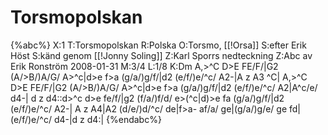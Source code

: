 # Torsmopolskan

{%abc%}
X:1
T:Torsmopolskan
R:Polska
O:Torsmo, [[!Orsa]]
S:efter Erik Höst
S:känd genom [[!Jonny Soling]]
Z:Karl Sporrs nedteckning
Z:Abc av Erik Ronström 2008-01-31
M:3/4
L:1/8
K:Dm
A,>^C D>E FE/F/|G2 (A/>B/)A/G/ A>^c|d>e f>a (g/a/)g/f/|d2 (e/f/)e/^c/ A2-|A z A3 ^C|
A,>^C D>E FE/F/|G2 (A/>B/)A/G/ A>^c|d>e f>a (g/a/)g/f/|d2 (e/f/)e/^c/ A2|A^c/e/ d4-|
d z d4::d>^c d>e fe/f/|g2 (f/a/)f/d/ e>(^c|d)>e fa (g/a/)g/f/|d2 (e/f/)e/^c/ A2-|
A z A4|A2 (d/e/)d/^c/ de|f>a- af/a/ ge|(g/a/)g/e/ ge fd|(e/f/)e/^c/ d4-|d z d4:|
{%endabc%}

